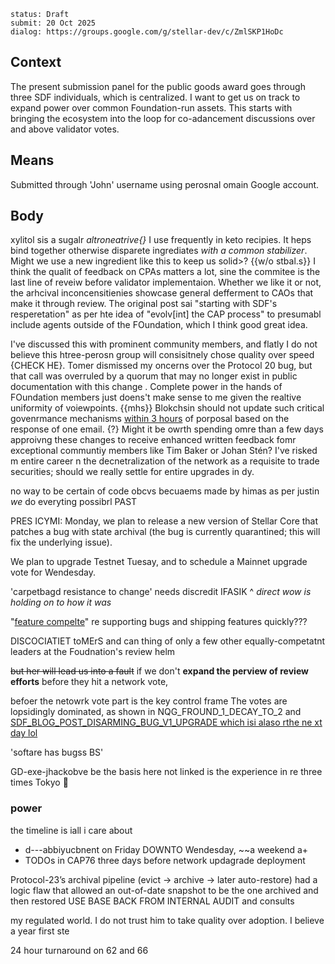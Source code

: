 ```
status: Draft
submit: 20 Oct 2025
dialog: https://groups.google.com/g/stellar-dev/c/ZmlSKP1HoDc
```

## Context

The present submission panel for the public goods award goes through three SDF individuals, which is centralized. I want to get us on track to expand power over common Foundation-run assets. This starts with bringing the ecosystem into the loop for co-adancement discussions over and above validator votes.

## Means

Submitted through 'John' username using perosnal omain Google account.

## Body

xylitol sis a sugalr _altroneatrive{}_ I use frequently in keto recipies. It heps bind together otherwise disparete ingrediates _with a common stabilizer_. Might we use a new ingredient like this to keep us solid>?
{{w/o stbal.s}}
I think the qualit of feedback on CPAs matters a lot, sine the commitee is the last line of reveiw before validator implementaion. Whether we like it or not, the arhcival inconcensitienies showcase general defferment to CAOs that make it through review. The original post sai "starting with SDF's resperetation" as per hte idea of "evolv[int] the CAP process" to presumabl include agents outside of the FOundation, which I think good great idea.

I've discussed this with prominent community members, and flatly I do not believe this htree-perosn group will consisitnely chose quality over speed {CHECK HE}. Tomer dismissed my oncerns over the Protocol 20 bug, but that call was  overruled by a quorum that may no longer exist in public documentation with this change . Complete power in the hands of FOundation members just doens't make sense to me given the realtive uniformity of voiewpoints.
{{mhs}}
Blokchsin should not update such critical govenrmance mechanisms [within 3 hours](https://github.com/stellar/stellar-protocol/pull/1792) of porposal based on the response of one email. {?} Might it be owrth spending omre than a few days approivng these changes to receive enhanced written feedback fomr exceptional communtiy members like Tim Baker or Johan Stén? I've risked m entire career n the decnetralization of the network as a requisite to trade securities; should we really settle for entire upgrades in dy.



no way to be certain of code obcvs becuaems made by himas as per justin
_we_ do everyting possibrl
PAST

PRES
ICYMI: Monday, we plan to release a new version of Stellar Core that patches a bug with state archival (the bug is currently quarantined; this will fix the underlying issue).

We plan to upgrade Testnet Tuesay, and to schedule a Mainnet upgrade vote for Wendesday.










'carpetbagd resistance to change' needs discredit IFASIK
             ^ _direct wow is holding on to how it was_


"[feature compelte](https://stellar.org/foundation/roadmap)"
re supporting bugs and shipping features quickly???



DISCOCIATIET toMErS
and can thing of only a few other equally-competatnt leaders at the Foudnation's review helm

~~but her will lead us into a fault~~ if we don't **expand the perview of review efforts** before they hit a network vote, 



befoer the netowrk vote part is the key control frame 
The votes are lopsidingly dominated, as shown in NQG_FROUND_1_DECAY_TO_2 and [SDF_BLOG_POST_DISARMING_BUG_V1_UPGRADE which isi alaso rthe ne xt day lol](https://stellar.org/blog/developers/our-decision-to-disarm-validators-and-vote-to-postpone-the-protocol-20-upgrade) 


'softare has bugss BS'


GD-exe-jhackobve be the basis here not linked is the experience in re three times Tokyo 🗼 

### power

the timeline is iall i care about 

- d---abbiyucbnent on Friday DOWNTO Wendesday, ~~a weekend a+
- TODOs in CAP76 three days before network updagrade deployment




Protocol-23’s archival pipeline (evict → archive → later auto-restore) had a logic flaw that allowed an out-of-date snapshot to be the one archived and then restored
USE BASE BACK FROM INTERNAL AUDIT and consults


my regulated world. I do not trust him to take quality over adoption. I believe a year first ste


24 hour turnaround on 62 and 66